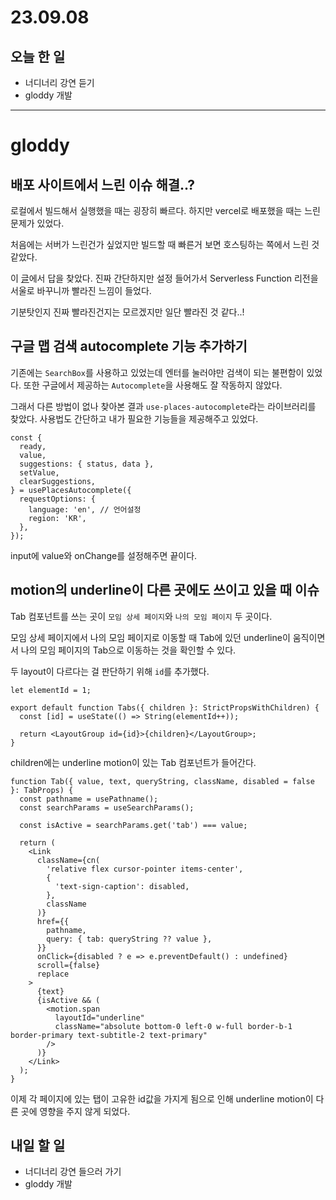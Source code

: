 # 23.09.08

## 오늘 한 일

- 너디너리 강연 듣기
- gloddy 개발

---

# gloddy

## 배포 사이트에서 느린 이슈 해결..?

로컬에서 빌드해서 실행했을 때는 굉장히 빠르다. 하지만 vercel로 배포했을 때는 느린 문제가 있었다.

처음에는 서버가 느린건가 싶었지만 빌드할 때 빠른거 보면 호스팅하는 쪽에서 느린 것 같았다.

이 [글](https://velog.io/@pds0309/Vercel%EC%97%90-Nextjs%EC%95%B1%EC%9D%84-%EB%B0%B0%ED%8F%AC%ED%96%88%EB%8D%94%EB%8B%88-%EC%9D%91%EB%8B%B5)에서 답을 찾았다. 진짜 간단하지만 설정 들어가서 Serverless Function 리전을 서울로 바꾸니까 빨라진 느낌이 들었다.

기분탓인지 진짜 빨라진건지는 모르겠지만 일단 빨라진 것 같다..!

## 구글 맵 검색 autocomplete 기능 추가하기

기존에는 `SearchBox`를 사용하고 있었는데 엔터를 눌러야만 검색이 되는 불편함이 있었다. 또한 구글에서 제공하는 `Autocomplete`을 사용해도 잘 작동하지 않았다.

그래서 다른 방법이 없나 찾아본 결과 `use-places-autocomplete`라는 라이브러리를 찾았다. 사용법도 간단하고 내가 필요한 기능들을 제공해주고 있었다.

```tsx
const {
  ready,
  value,
  suggestions: { status, data },
  setValue,
  clearSuggestions,
} = usePlacesAutocomplete({
  requestOptions: {
    language: 'en', // 언어설정
    region: 'KR',
  },
});
```

input에 value와 onChange를 설정해주면 끝이다.

## motion의 underline이 다른 곳에도 쓰이고 있을 때 이슈

Tab 컴포넌트를 쓰는 곳이 `모임 상세 페이지`와 `나의 모임 페이지` 두 곳이다.

모임 상세 페이지에서 나의 모임 페이지로 이동할 때 Tab에 있던 underline이 움직이면서 나의 모임 페이지의 Tab으로 이동하는 것을 확인할 수 있다.

두 layout이 다르다는 걸 판단하기 위해 `id`를 추가했다.

```tsx
let elementId = 1;

export default function Tabs({ children }: StrictPropsWithChildren) {
  const [id] = useState(() => String(elementId++));

  return <LayoutGroup id={id}>{children}</LayoutGroup>;
}
```

children에는 underline motion이 있는 Tab 컴포넌트가 들어간다.

```tsx
function Tab({ value, text, queryString, className, disabled = false }: TabProps) {
  const pathname = usePathname();
  const searchParams = useSearchParams();

  const isActive = searchParams.get('tab') === value;

  return (
    <Link
      className={cn(
        'relative flex cursor-pointer items-center',
        {
          'text-sign-caption': disabled,
        },
        className
      )}
      href={{
        pathname,
        query: { tab: queryString ?? value },
      }}
      onClick={disabled ? e => e.preventDefault() : undefined}
      scroll={false}
      replace
    >
      {text}
      {isActive && (
        <motion.span
          layoutId="underline"
          className="absolute bottom-0 left-0 w-full border-b-1 border-primary text-subtitle-2 text-primary"
        />
      )}
    </Link>
  );
}
```

이제 각 페이지에 있는 탭이 고유한 id값을 가지게 됨으로 인해 underline motion이 다른 곳에 영향을 주지 않게 되었다.

## 내일 할 일

- 너디너리 강연 들으러 가기
- gloddy 개발

